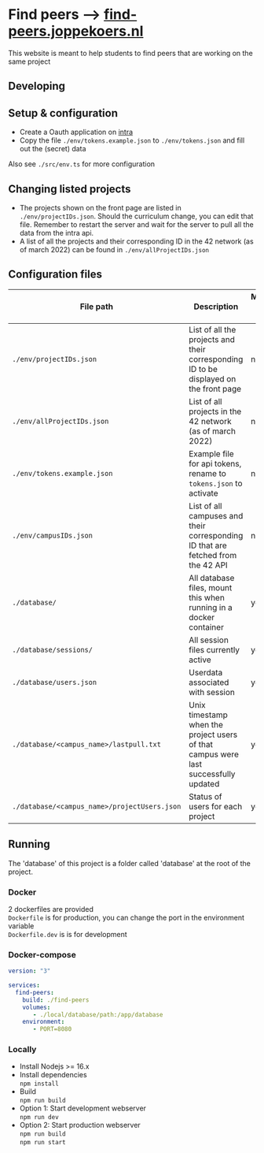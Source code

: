 # Find peers --> [find-peers.joppekoers.nl](https://find-peers.joppekoers.nl)

This website is meant to help students to find peers that are working on the same project

## Developing
## Setup & configuration
- Create a Oauth application on [intra](https://profile.intra.42.fr/oauth/applications)
- Copy the file `./env/tokens.example.json` to `./env/tokens.json` and fill out the (secret) data

Also see `./src/env.ts` for more configuration

## Changing listed projects
- The projects shown on the front page are listed in `./env/projectIDs.json`. Should the curriculum change, you can edit that file. Remember to restart the server and wait for the server to pull all the data from the intra api.
- A list of all the projects and their corresponding ID in the 42 network (as of march 2022) can be found in `./env/allProjectIDs.json`

## Configuration files
| File path                                    | Description                                                                           | Managed by server |
|----------------------------------------------|---------------------------------------------------------------------------------------|-------------------|
| `./env/projectIDs.json`                      | List of all the projects and their corresponding ID to be displayed on the front page | no                |
| `./env/allProjectIDs.json`                   | List of all projects in the 42 network (as of march 2022)                             | no                |
| `./env/tokens.example.json`                  | Example file for api tokens, rename to `tokens.json` to activate                      | no                |
| `./env/campusIDs.json`                       | List of all campuses and their corresponding ID that are fetched from the 42 API      | no                |
| `./database/`                                | All database files, mount this when running in a docker container                     | yes               |
| `./database/sessions/`                       | All session files currently active                                                    | yes               |
| `./database/users.json`                      | Userdata associated with session                                                      | yes               |
| `./database/<campus_name>/lastpull.txt`      | Unix timestamp when the project users of that campus were last successfully updated   | yes               |
| `./database/<campus_name>/projectUsers.json` | Status of users for each project                                                      | yes               |

## Running
The 'database' of this project is a folder called 'database' at the root of the project.
### Docker
2 dockerfiles are provided\
`Dockerfile` is for production, you can change the port in the environment variable\
`Dockerfile.dev` is is for development
### Docker-compose
```yaml
version: "3"

services:
  find-peers:
    build: ./find-peers
    volumes:
       - ./local/database/path:/app/database
    environment:
       - PORT=8080
```

### Locally
- Install Nodejs >= 16.x
- Install dependencies\
`npm install`
- Build\
`npm run build`
- Option 1: Start development webserver\
`npm run dev`
- Option 2: Start production webserver\
`npm run build`\
`npm run start`

